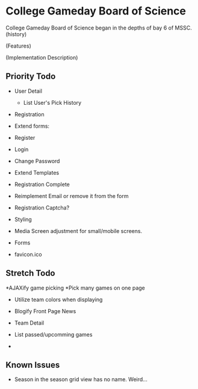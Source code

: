 College Gameday Board of Science
================================

College Gameday Board of Science began in the depths of bay 6 of MSSC.
(history)

(Features)

(Implementation Description)



Priority Todo
-------------

* User Detail
  * List User's Pick History

* Registration
 * Extend forms:
  * Register
  * Login
  * Change Password
 * Extend Templates
  * Registration Complete
 * Reimplement Email or remove it from the form
 * Registration Captcha?

* Styling
 * Media Screen adjustment for small/mobile screens.
 * Forms
 * favicon.ico

Stretch Todo
------------
*AJAXify game picking
 *Pick many games on one page
  
* Utilize team colors when displaying
* Blogify Front Page News 

* Team Detail
 * List passed/upcomming games
 * 
Known Issues
------------
* Season in the season grid view has no name.  Weird...

